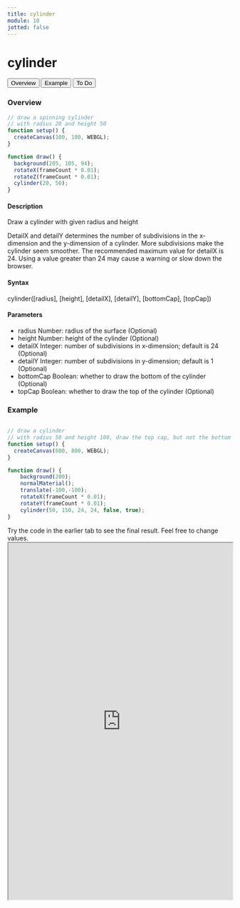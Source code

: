 ```yaml
---
title: cylinder
module: 10
jotted: false
---
```



# cylinder

<div class="tab">
  <button class="tablinks active" onclick="openTab(event, 'Overview')">Overview</button>
  <button class="tablinks" onclick="openTab(event, 'example')">Example</button>  
  <button class="tablinks" onclick="openTab(event, 'todo')">To Do</button>  
</div>

<div id="Overview" class="tabcontent" style="display:block"  >
<div class="tabhtml" markdown="1">

### Overview

```js
// draw a spinning cylinder
// with radius 20 and height 50
function setup() {
  createCanvas(100, 100, WEBGL);
}

function draw() {
  background(205, 105, 94);
  rotateX(frameCount * 0.01);
  rotateZ(frameCount * 0.01);
  cylinder(20, 50);
}
```

#### Description

Draw a cylinder with given radius and height

DetailX and detailY determines the number of subdivisions in the x-dimension and the y-dimension of a cylinder. More subdivisions make the cylinder seem smoother. The recommended maximum value for detailX is 24. Using a value greater than 24 may cause a warning or slow down the browser.

#### Syntax

cylinder([radius], [height], [detailX], [detailY], [bottomCap], [topCap])

#### Parameters

* radius Number: radius of the surface (Optional)
* height Number: height of the cylinder (Optional)
* detailX Integer: number of subdivisions in x-dimension; default is 24 (Optional)
* detailY Integer: number of subdivisions in y-dimension; default is 1 (Optional)
* bottomCap Boolean: whether to draw the bottom of the cylinder (Optional)
* topCap Boolean: whether to draw the top of the cylinder (Optional)

</div>
</div>

<div id="example" class="tabcontent" style="display:block"  >
<div class="tabhtml" markdown="1">

### Example

```js

// draw a cylinder
// with radius 50 and height 100, draw the top cap, but not the bottom cap
function setup() {
  createCanvas(600, 800, WEBGL);
}

function draw() {
    background(200);
    normalMaterial();
    translate(-100,-100);
    rotateX(frameCount * 0.01);
    rotateY(frameCount * 0.01);
    cylinder(50, 150, 24, 24, false, true);
}
```

</div>
</div>

<div id="todo" class="tabcontent">
<div class="tabhtml" markdown="1">
Try the code in the earlier tab to see the final result. Feel free to change values. 

<iframe src="https://editor.p5js.org/michaelcassens/sketches/4SYHBeKHm" width="100%" height="800px"></iframe>
</div>
</div>